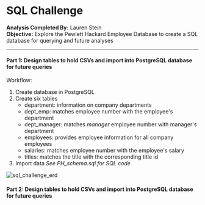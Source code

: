 # SQL Challenge
**Analysis Completed By:** Lauren Stein\
**Objective:** Explore the Pewlett Hackard Employee Database to create a SQL database for querying and future analyses

---

#### Part 1: Design tables to hold CSVs and import into PostgreSQL database for future queries
Workflow:
1. Create database in PostgreSQL 
2. Create six tables
    - department: information on company departments
    - dept_emp: matches employee number with the employee's department
    - dept_manager: matches *manager* employee number with manager's department
    - employees: provides employee information for all company employees
    - salaries: matches employee number with the employee's salary
    - titles: matches the title with the corresponding title id
3. Import data
*See PH_schema.sql for SQL code*

![sql_challenge_erd](https://user-images.githubusercontent.com/47579642/90301349-552c7580-de6d-11ea-89b7-c32f92b9107b.png)

#### Part 2: Design tables to hold CSVs and import into PostgreSQL database for future queries

